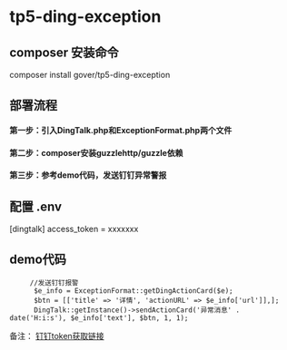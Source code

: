 # tp5-ding-exception
## composer 安装命令
composer install gover/tp5-ding-exception
## 部署流程
#### 第一步：引入DingTalk.php和ExceptionFormat.php两个文件
#### 第二步：composer安装guzzlehttp/guzzle依赖
#### 第三步：参考demo代码，发送钉钉异常警报
## 配置 .env
[dingtalk]
access_token = xxxxxxx
## demo代码
         //发送钉钉报警
          $e_info = ExceptionFormat::getDingActionCard($e);
          $btn = [['title' => '详情', 'actionURL' => $e_info['url']],];
          DingTalk::getInstance()->sendActionCard('异常消息' . date('H:i:s'), $e_info['text'], $btn, 1, 1);

备注：
[钉钉token获取链接](https://open-doc.dingtalk.com/docs/doc.htm?spm=a219a.7629140.0.0.karFPe&treeId=257&articleId=105735&docType=1)
